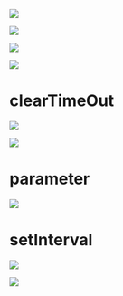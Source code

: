 

![](https://i.imgur.com/A60i1BA.png)


![](https://i.imgur.com/XNxhU0B.png)

![](https://i.imgur.com/euyboYv.png)


![](https://i.imgur.com/P8SBeai.png)




# clearTimeOut

![](https://i.imgur.com/MIAmXmc.png)


![](https://i.imgur.com/S5kq6e3.png)




# parameter


![](https://i.imgur.com/YS9yLkU.png)







# setInterval


![](https://i.imgur.com/M9LfwxN.png)




![](https://i.imgur.com/uwL2SjG.png)

